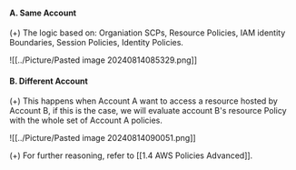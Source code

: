 #### A. Same Account
(+) The logic based on: Organiation SCPs, Resource Policies, IAM identity Boundaries, Session Policies, Identity Policies.

![[../Picture/Pasted image 20240814085329.png]]

#### B. Different Account
(+) This happens when Account A want to access a resource hosted by Account B, if this is the case, we will evaluate account B's resource Policy with the whole set of Account A policies.

![[../Picture/Pasted image 20240814090051.png]]


(+) For further reasoning, refer to [[1.4 AWS Policies Advanced]].
